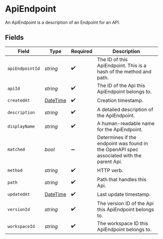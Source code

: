 # ApiEndpoint

An ApiEndpoint is a description of an Endpoint for an API.


## Fields

| Field                                                                                    | Type                                                                                     | Required                                                                                 | Description                                                                              |
| ---------------------------------------------------------------------------------------- | ---------------------------------------------------------------------------------------- | ---------------------------------------------------------------------------------------- | ---------------------------------------------------------------------------------------- |
| `apiEndpointId`                                                                          | *string*                                                                                 | :heavy_check_mark:                                                                       | The ID of this ApiEndpoint. This is a hash of the method and path.                       |
| `apiId`                                                                                  | *string*                                                                                 | :heavy_check_mark:                                                                       | The ID of the Api this ApiEndpoint belongs to.                                           |
| `createdAt`                                                                              | [DateTime](https://learn.microsoft.com/en-us/dotnet/api/system.datetime?view=net-5.0)    | :heavy_check_mark:                                                                       | Creation timestamp.                                                                      |
| `description`                                                                            | *string*                                                                                 | :heavy_check_mark:                                                                       | A detailed description of the ApiEndpoint.                                               |
| `displayName`                                                                            | *string*                                                                                 | :heavy_check_mark:                                                                       | A human-readable name for the ApiEndpoint.                                               |
| `matched`                                                                                | *bool*                                                                                   | :heavy_minus_sign:                                                                       | Determines if the endpoint was found in the OpenAPI spec associated with the parent Api. |
| `method`                                                                                 | *string*                                                                                 | :heavy_check_mark:                                                                       | HTTP verb.                                                                               |
| `path`                                                                                   | *string*                                                                                 | :heavy_check_mark:                                                                       | Path that handles this Api.                                                              |
| `updatedAt`                                                                              | [DateTime](https://learn.microsoft.com/en-us/dotnet/api/system.datetime?view=net-5.0)    | :heavy_check_mark:                                                                       | Last update timestamp.                                                                   |
| `versionId`                                                                              | *string*                                                                                 | :heavy_check_mark:                                                                       | The version ID of the Api this ApiEndpoint belongs to.                                   |
| `workspaceId`                                                                            | *string*                                                                                 | :heavy_check_mark:                                                                       | The workspace ID this ApiEndpoint belongs to.                                            |